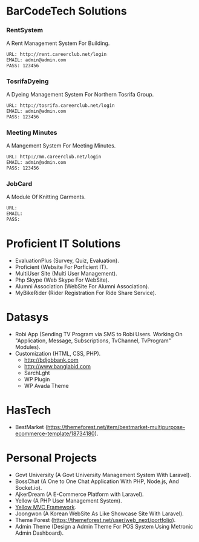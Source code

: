 # BarCodeTech Solutions

### RentSystem
A Rent Management System For Building.
```bash
URL: http://rent.careerclub.net/login
EMAIL: admin@admin.com
PASS: 123456 
```
### TosrifaDyeing
A Dyeing Management System For Northern Tosrifa Group.
```bash
URL: http://tosrifa.careerclub.net/login
EMAIL: admin@admin.com
PASS: 123456
```
### Meeting Minutes
A Mangement System For Meeting Minutes.
```bash
URL: http://mm.careerclub.net/login
EMAIL: admin@admin.com
PASS: 123456
```
### JobCard
A Module Of Knitting Garments. 
```bash
URL: 
EMAIL: 
PASS: 
```

# Proficient IT Solutions

* EvaluationPlus (Survey, Quiz, Evaluation).
* Proficient (Website For Porficient IT).
* MultiUser Site (Multi User Management).
* Php Skype (Web Skype For WebSite).
* Alumni Association (WebSite For Alumni Association).
* MyBikeRider (Rider Registration For Ride Share Service).

# Datasys

* Robi App (Sending TV Program via SMS to Robi Users. Working On "Application, Message, Subscriptions, TvChannel, TvProgram" Modules).
* Customization (HTML, CSS, PHP).
  - http://bdjobbank.com
  - http://www.banglabid.com
  - SarchLght
  - WP Plugin
  - WP Avada Theme

# HasTech

* BestMarket (https://themeforest.net/item/bestmarket-multipurpose-ecommerce-template/18734180).

# Personal Projects

* Govt University (A Govt University Management System With Laravel).
* BossChat (A One to One Chat Application With PHP, Node.js, And Socket.io).
* AjkerDream (A E-Commerce Platform with Laravel).
* Yellow (A PHP User Management System).
* [Yellow MVC Framework](https://github.com/iarafat/yellow-mvc-framework).
* Joongwon (A Korean WebSite As Like Showcase Site With Laravel).
* Theme Forest (https://themeforest.net/user/web_next/portfolio).
* Admin Theme (Design a Admin Theme For POS System Using Metronic Admin Dashboard).
 
 

